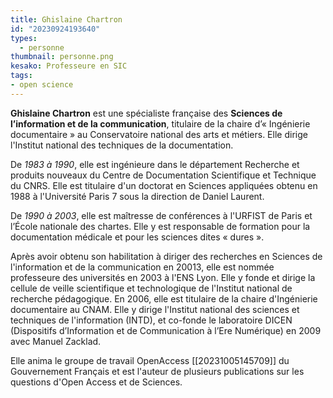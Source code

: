 ```yaml
---
title: Ghislaine Chartron
id: "20230924193640"
types:
  - personne
thumbnail: personne.png
kesako: Professeure en SIC
tags:
- open science
---
```


**Ghislaine Chartron** est une spécialiste française des **Sciences de l’information et de la communication**, titulaire de la chaire d’« Ingénierie documentaire » au Conservatoire national des arts et métiers. 
Elle dirige l'Institut national des techniques de la documentation. 

De *1983 à 1990*, elle est ingénieure dans le département Recherche et produits nouveaux du Centre de Documentation Scientifique et Technique du CNRS. Elle est titulaire d'un doctorat en Sciences appliquées obtenu en 1988 à l'Université Paris 7 sous la direction de Daniel Laurent.

De *1990 à 2003*, elle est maîtresse de conférences à l'URFIST de Paris et l’École nationale des chartes. Elle y est responsable de formation pour la documentation médicale et pour les sciences dites « dures ».

Après avoir obtenu son habilitation à diriger des recherches en Sciences de l'information et de la communication en 20013, elle est nommée professeure des universités en 2003 à l'ENS Lyon. 
Elle y fonde et dirige la cellule de veille scientifique et technologique de l'Institut national de recherche pédagogique.
En 2006, elle est titulaire de la chaire d'Ingénierie documentaire au CNAM. Elle y dirige l'Institut national des sciences et techniques de l'information (INTD), et co-fonde le laboratoire DICEN (Dispositifs d’Information et de Communication à l’Ere Numérique) en 2009 avec Manuel Zacklad.

Elle anima le groupe de travail OpenAccess [[20231005145709]] du Gouvernement Français et est l'auteur de plusieurs publications sur les questions d'Open Access et de Sciences.